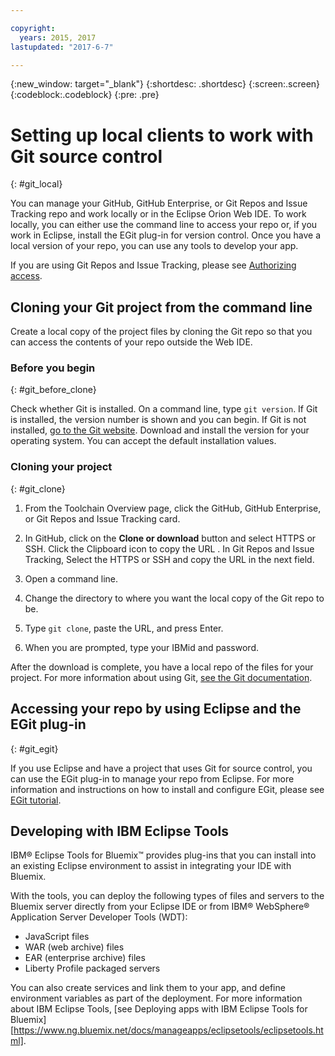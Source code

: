 ```yaml
---

copyright:
  years: 2015, 2017
lastupdated: "2017-6-7"

---
```


{:new_window: target="_blank"}
{:shortdesc: .shortdesc}
{:screen:.screen}
{:codeblock:.codeblock}
{:pre: .pre}

# Setting up local clients to work with Git source control 
{: #git_local}


You can manage your GitHub, GitHub Enterprise, or Git Repos and Issue Tracking repo and work locally or in the Eclipse Orion  Web IDE. To work locally, you can either use the command line to access your repo or, if you work in Eclipse, install the EGit plug-in for version control.  Once you have a local version of your repo, you can use any tools to develop your app.

If you are using Git Repos and Issue Tracking, please see [Authorizing access](https://console.stage1.bluemix.net/docs/services/ContinuousDelivery/git_working.html#git_authentication).


## Cloning your Git project from the command line

Create a local copy of the project files by cloning the Git repo so that you can access the contents of your repo outside the Web IDE. 

### Before you begin
{: #git_before_clone}

Check whether Git is installed. On a command line, type `git version`. If Git is installed, the version number is shown and you can begin. If Git is not installed, [go to the Git website](http://git-scm.com/downloads). Download and install the version for your operating system. You can accept the default installation values.

### Cloning your project
{: #git_clone}

1. From the Toolchain Overview page, click the GitHub, GitHub Enterprise, or Git Repos and Issue Tracking card.

2. In GitHub, click on the **Clone or download** button and select  HTTPS or SSH.  Click the Clipboard icon to copy the URL .  In Git Repos and Issue Tracking, Select the HTTPS or SSH and copy the URL in the next field.

3. Open a command line.

4. Change the directory to where you want the local copy of the Git repo to be.

5. Type `git clone`, paste the URL, and press Enter. 

6. When you are prompted, type your IBMid and password.   

After the download is complete, you have a local repo of the files for your project. For more information about using Git, [see the Git documentation](http://git-scm.com/doc).


## Accessing your repo by using Eclipse and the EGit plug-in
{: #git_egit}

If you use Eclipse and have a project that uses Git for source control, you can use the EGit plug-in to manage your repo from Eclipse. For more information and instructions on how to install and configure EGit, please see [EGit tutorial](http://eclipsesource.com/blogs/tutorials/egit-tutorial/).

<a name='etools'></a>
## Developing with IBM Eclipse Tools

IBM&reg; Eclipse Tools for Bluemix&trade; provides plug-ins that you can install into an existing Eclipse environment to assist in integrating your IDE with Bluemix.

With the tools, you can deploy the following types of files and servers to the Bluemix server directly from your Eclipse IDE or from IBM&reg; WebSphere&reg; Application Server Developer Tools (WDT):
* JavaScript files
* WAR (web archive) files
* EAR (enterprise archive) files
* Liberty Profile packaged servers

You can also create services and link them to your app, and define environment variables as part of the deployment. For more information about IBM Eclipse Tools, [see Deploying apps with IBM Eclipse Tools for Bluemix][https://www.ng.bluemix.net/docs/manageapps/eclipsetools/eclipsetools.html].

